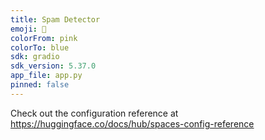 ```yaml
---
title: Spam Detector
emoji: 🏃
colorFrom: pink
colorTo: blue
sdk: gradio
sdk_version: 5.37.0
app_file: app.py
pinned: false
---
```


Check out the configuration reference at https://huggingface.co/docs/hub/spaces-config-reference
